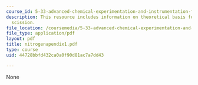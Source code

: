```yaml
---
course_id: 5-33-advanced-chemical-experimentation-and-instrumentation-fall-2007
description: This resource includes information on theoretical basis for nitrogen
  scission.
file_location: /coursemedia/5-33-advanced-chemical-experimentation-and-instrumentation-fall-2007/44728bbfd432ca0a0f90d81ac7a7dd43_nitrogenapendix1.pdf
file_type: application/pdf
layout: pdf
title: nitrogenapendix1.pdf
type: course
uid: 44728bbfd432ca0a0f90d81ac7a7dd43

---
```

None